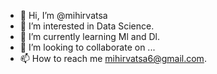 - 👋 Hi, I’m @mihirvatsa
- 👀 I’m interested in Data Science.
- 🌱 I’m currently learning Ml and Dl.
- 💞️ I’m looking to collaborate on ...
- 📫 How to reach me mihirvatsa6@gmail.com.

<!---
mihirvatsa/mihirvatsa is a ✨ special ✨ repository because its `README.md` (this file) appears on your GitHub profile.
You can click the Preview link to take a look at your changes.
--->
